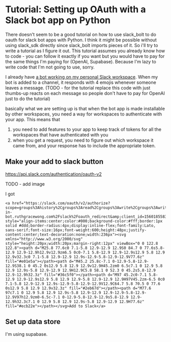 # Tutorial: Setting up OAuth with a Slack bot app on Python

There doesn't seem to be a good tutorial on how to use slack_bolt to do oauth for slack bot apps with Python. I think it might be possible without using slack_sdk directly since slack_bolt imports pieces of it. So i'll try to write a tutorial as I figure it out. This tutorial assumes you already know how to code - you can follow it exactly if you want but you would have to pay for the same things I'm paying for (OpenAI, Supabase). Because I'm lazy to write code that I'm not going to use, sorry.

I already have [a bot working on my personal Slack workspace](https://github.com/ruthgrace/check-in-bot/tree/1f6785efa19413c7022634814d4414c28d9983fd). When my bot is added to a channel, it responds with 4 emojis whenever someone leaves a message. (TODO - for the tutorial replace this code with just thumbs-up reacts on each message so people don't have to pay for OpenAI just to do the tutorial)

basically what we are setting up is that when the bot app is made installable by other workspaces, you need a way for workspaces to authenticate with your app. This means that

1. you need to add features to your app to keep track of tokens for all the workspaces that have authenticated with you
2. when you get a request, you need to figure out which workspace it came from, and your response has to include the appropriate token.

## Make your add to slack button

https://api.slack.com/authentication/oauth-v2

TODO - add image

I got

```
<a href="https://slack.com/oauth/v2/authorize?scope=groups%3Ahistory%2Cgroups%3Aread%2Cgroups%3Awrite%2Cgroups%3Awrite.invites%2Creactions%3Aread%2Creactions%3Awrite&amp;user_scope=&amp;redirect_uri=check-in-bot.ruthgracewong.com%2Fslack%2Foauth_redirect&amp;client_id=1560185583159.6993099351717" style="align-items:center;color:#000;background-color:#fff;border:1px solid #ddd;border-radius:4px;display:inline-flex;font-family:Lato, sans-serif;font-size:16px;font-weight:600;height:48px;justify-content:center;text-decoration:none;width:236px"><svg xmlns="http://www.w3.org/2000/svg" style="height:20px;width:20px;margin-right:12px" viewBox="0 0 122.8 122.8"><path d="M25.8 77.6c0 7.1-5.8 12.9-12.9 12.9S0 84.7 0 77.6s5.8-12.9 12.9-12.9h12.9v12.9zm6.5 0c0-7.1 5.8-12.9 12.9-12.9s12.9 5.8 12.9 12.9v32.3c0 7.1-5.8 12.9-12.9 12.9s-12.9-5.8-12.9-12.9V77.6z" fill="#e01e5a"></path><path d="M45.2 25.8c-7.1 0-12.9-5.8-12.9-12.9S38.1 0 45.2 0s12.9 5.8 12.9 12.9v12.9H45.2zm0 6.5c7.1 0 12.9 5.8 12.9 12.9s-5.8 12.9-12.9 12.9H12.9C5.8 58.1 0 52.3 0 45.2s5.8-12.9 12.9-12.9h32.3z" fill="#36c5f0"></path><path d="M97 45.2c0-7.1 5.8-12.9 12.9-12.9s12.9 5.8 12.9 12.9-5.8 12.9-12.9 12.9H97V45.2zm-6.5 0c0 7.1-5.8 12.9-12.9 12.9s-12.9-5.8-12.9-12.9V12.9C64.7 5.8 70.5 0 77.6 0s12.9 5.8 12.9 12.9v32.3z" fill="#2eb67d"></path><path d="M77.6 97c7.1 0 12.9 5.8 12.9 12.9s-5.8 12.9-12.9 12.9-12.9-5.8-12.9-12.9V97h12.9zm0-6.5c-7.1 0-12.9-5.8-12.9-12.9s5.8-12.9 12.9-12.9h32.3c7.1 0 12.9 5.8 12.9 12.9s-5.8 12.9-12.9 12.9H77.6z" fill="#ecb22e"></path></svg>Add to Slack</a>
```

## Set up data store

I'm using supabase.
